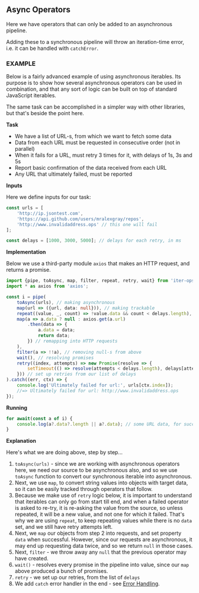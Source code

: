 Async Operators
---------------

Here we have operators that can only be added to an asynchronous pipeline.

Adding these to a synchronous pipeline will throw an iteration-time error, i.e. it can be handled with `catchError`.

### EXAMPLE

Below is a fairly advanced example of using asynchronous iterables. Its purpose is to show how several
asynchronous operators can be used in combination, and that any sort of logic can be built on top of
standard JavaScript iterables.

The same task can be accomplished in a simpler way with other libraries, but that's beside the point here. 

**Task**

* We have a list of URL-s, from which we want to fetch some data
* Data from each URL must be requested in consecutive order (not in parallel)
* When it fails for a URL, must retry 3 times for it, with delays of 1s, 3s and 5s
* Report basic confirmation of the data received from each URL
* Any URL that ultimately failed, must be reported

**Inputs**

Here we define inputs for our task:

```ts
const urls = [
    'http://ip.jsontest.com',
    'https://api.github.com/users/mralexgray/repos',
    'http://www.invalidaddress.ops' // this one will fail
];

const delays = [1000, 3000, 5000]; // delays for each retry, in ms
```

**Implementation**

Below we use a third-party module `axios` that makes an HTTP request, and returns a promise.

```ts
import {pipe, toAsync, map, filter, repeat, retry, wait} from 'iter-ops';
import * as axios from 'axios';

const i = pipe(
    toAsync(urls), // making asynchronous
    map(url => ({url, data: null})), // making trackable
    repeat((value, _, count) => !value.data && count < delays.length), // repeating while no data and attempts left
    map(a => a.data ? null : axios.get(a.url)
        .then(data => {
            a.data = data;
            return data;
        }) // remapping into HTTP requests
    ),
    filter(a => !!a), // removing null-s from above
    wait(), // resolving promises
    retry((index, attempts) => new Promise(resolve => {
        setTimeout(() => resolve(attempts < delays.length), delays[attempts]);
    })) // set up retries from our list of delays
).catch((err, ctx) => {
    console.log('Ultimately failed for url:', urls[ctx.index]);
    //=> Ultimately failed for url: http://www.invalidaddress.ops
});
```

**Running**

```ts
for await(const a of i) {
    console.log(a?.data?.length || a?.data); // some URL data, for success confirmation
}
```

**Explanation**

Here's what we are doing above, step by step...

1. `toAsync(urls)` - since we are working with asynchronous operators here, we need our source to be
asynchronous also, and so we use `toAsync` function to convert our synchronous iterable into asynchronous.
2. Next, we use `map`, to convert string values into objects with target data, so it can be easily tracked
through operators that follow.
3. Because we make use of `retry` logic below, it is important to understand that iterables can only go from
start till end, and when a failed operator is asked to re-try, it is re-asking the value from the source,
so unless repeated, it will be a new value, and not one for which it failed. That's why we are using `repeat`,
to keep repeating values while there is no `data` set, and we still have retry attempts left.
4. Next, we `map` our objects from step 2 into requests, and set property `data` when successful. However,
since our requests are asynchronous, it may end up requesting data twice, and so we return `null` in those cases.
5. Next, `filter` - we throw away any `null` that the previous operator may have created.
6. `wait()` - resolves every promise in the pipeline into value, since our `map` above produced a bunch of promises.
7. `retry` - we set up our retries, from the list of `delays`
8. We add `catch` error handler in the end - see [Error Handling].

[Error Handling]:https://github.com/vitaly-t/iter-ops/wiki/Error-Handling
